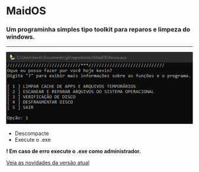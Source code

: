 # MaidOS
### Um programinha simples tipo toolkit para reparos e limpeza do windows.
***
![screenshot](/.exemplo/TEMPLATE.PNG)

* Descompacte
* Execute o .exe

**! Em caso de erro execute o .exe como administrador.**

[Veja as novidades da versão atual](https://github.com/Godofcoffe/MaidOS/releases/tag/v0.6-alpha)
